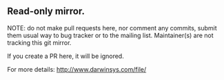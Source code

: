 ## Read-only mirror.

NOTE: do not make pull requests here, nor comment any commits, submit them usual way to bug tracker or to the mailing list.
Maintainer(s) are not tracking this git mirror.

If you create a PR here, it will be ignored.

For more details: <http://www.darwinsys.com/file/>

